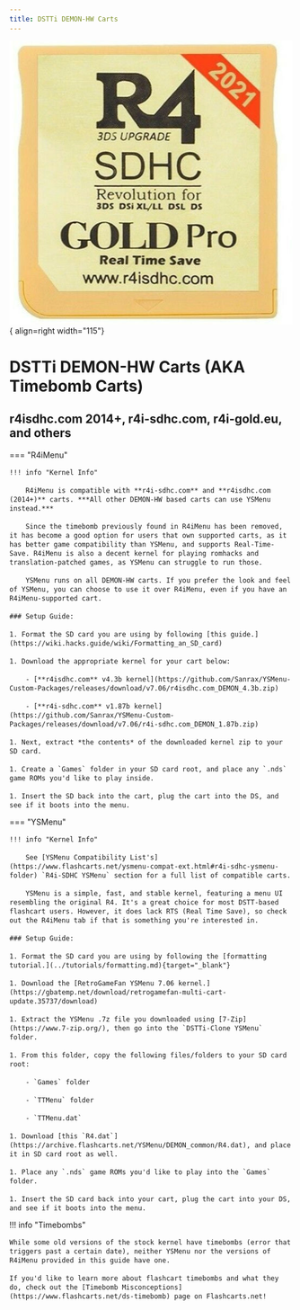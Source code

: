 ```yaml
---
title: DSTTi DEMON-HW Carts
---
```


![r4isdhc.com 2014+](../images/r4i-sdhc.jpg){ align=right width="115"}
# DSTTi DEMON-HW Carts (AKA Timebomb Carts)
## r4isdhc.com 2014+, r4i-sdhc.com, r4i-gold.eu, and others

=== "R4iMenu"

    !!! info "Kernel Info"

        R4iMenu is compatible with **r4i-sdhc.com** and **r4isdhc.com (2014+)** carts. ***All other DEMON-HW based carts can use YSMenu instead.***

        Since the timebomb previously found in R4iMenu has been removed, it has become a good option for users that own supported carts, as it has better game compatibility than YSMenu, and supports Real-Time-Save. R4iMenu is also a decent kernel for playing romhacks and translation-patched games, as YSMenu can struggle to run those.

        YSMenu runs on all DEMON-HW carts. If you prefer the look and feel of YSMenu, you can choose to use it over R4iMenu, even if you have an R4iMenu-supported cart.

    ### Setup Guide:

    1. Format the SD card you are using by following [this guide.](https://wiki.hacks.guide/wiki/Formatting_an_SD_card)

    1. Download the appropriate kernel for your cart below:

        - [**r4isdhc.com** v4.3b kernel](https://github.com/Sanrax/YSMenu-Custom-Packages/releases/download/v7.06/r4isdhc.com_DEMON_4.3b.zip)

        - [**r4i-sdhc.com** v1.87b kernel](https://github.com/Sanrax/YSMenu-Custom-Packages/releases/download/v7.06/r4i-sdhc.com_DEMON_1.87b.zip)

    1. Next, extract *the contents* of the downloaded kernel zip to your SD card.

    1. Create a `Games` folder in your SD card root, and place any `.nds` game ROMs you'd like to play inside.

    1. Insert the SD back into the cart, plug the cart into the DS, and see if it boots into the menu.

=== "YSMenu"

    !!! info "Kernel Info"

        See [YSMenu Compatibility List's](https://www.flashcarts.net/ysmenu-compat-ext.html#r4i-sdhc-ysmenu-folder) `R4i-SDHC YSMenu` section for a full list of compatible carts.

        YSMenu is a simple, fast, and stable kernel, featuring a menu UI resembling the original R4. It's a great choice for most DSTT-based flashcart users. However, it does lack RTS (Real Time Save), so check out the R4iMenu tab if that is something you're interested in.

    ### Setup Guide:

    1. Format the SD card you are using by following the [formatting tutorial.](../tutorials/formatting.md){target="_blank"}

    1. Download the [RetroGameFan YSMenu 7.06 kernel.](https://gbatemp.net/download/retrogamefan-multi-cart-update.35737/download)

    1. Extract the YSMenu .7z file you downloaded using [7-Zip](https://www.7-zip.org/), then go into the `DSTTi-Clone YSMenu` folder.

    1. From this folder, copy the following files/folders to your SD card root:

        - `Games` folder

        - `TTMenu` folder

        - `TTMenu.dat`

    1. Download [this `R4.dat`](https://archive.flashcarts.net/YSMenu/DEMON_common/R4.dat), and place it in SD card root as well.

    1. Place any `.nds` game ROMs you'd like to play into the `Games` folder.

    1. Insert the SD card back into your cart, plug the cart into your DS, and see if it boots into the menu.

!!! info "Timebombs"

    While some old versions of the stock kernel have timebombs (error that triggers past a certain date), neither YSMenu nor the versions of R4iMenu provided in this guide have one.

    If you'd like to learn more about flashcart timebombs and what they do, check out the [Timebomb Misconceptions](https://www.flashcarts.net/ds-timebomb) page on Flashcarts.net!